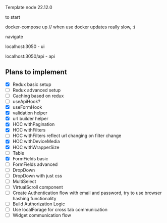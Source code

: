 Template
node 22.12.0

to start

docker-compose up
// when use docker updates really slow, :(

navigate

localhost:3050 - ui

localhost:3050/api - api

## Plans to implement

- [x] Redux basic setup
- [ ] Redux advanced setup
- [ ] Caching based on redux
- [ ] useApiHook?
- [x] useFormHook
- [x] validation helper
- [x] url builder helper
- [x] HOC withPagination
- [x] HOC withFilters
- [ ] HOC withFilters reflect url changing on filter change
- [x] HOC withDeviceMedia
- [x] HOC withWrapperSize
- [ ] Table
- [x] FormFields basic
- [ ] FormFields advanced
- [ ] DropDown
- [ ] DropDown with just css
- [ ] MultiSelect
- [ ] VirtualScroll component
- [ ] Create Authentication flow with email and password, try to use browser hashing functionality
- [ ] Build Authorization Logic
- [ ] Use localForage for cross tab communication
- [ ] Widget communication flow

